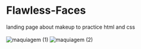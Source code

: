 # Flawless-Faces
 landing page about makeup to practice html and css
 <br> <br> 
 ![maquiagem (1)](https://user-images.githubusercontent.com/125049474/230219325-a7664503-8a5a-451c-bc4f-33193bacb8c3.png)
![maquiagem (2)](https://user-images.githubusercontent.com/125049474/230219345-9408849e-3a97-410a-85f1-3c14b8e26b6d.png)
